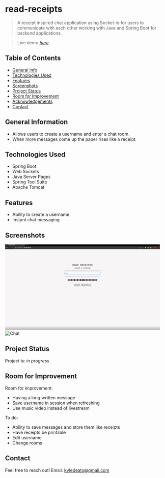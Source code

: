 # read-receipts
> A receipt inspired chat application using Socket-io for users to communicate with each other working with Java and Spring Boot for backend applications.

> Live demo [_here_](http://18.144.173.58/). <!-- If you have the project hosted somewhere, include the link here. -->

## Table of Contents
* [General Info](#general-information)
* [Technologies Used](#technologies-used)
* [Features](#features)
* [Screenshots](#screenshots)
* [Project Status](#project-status)
* [Room for Improvement](#room-for-improvement)
* [Acknowledgements](#acknowledgements)
* [Contact](#contact)
<!-- * [License](#license) -->


## General Information
- Allows users to create a username and enter a chat room.
- When more messages come up the paper rises like a receipt.


## Technologies Used
- Spring Boot
- Web Sockets
- Java Server Pages
- Spring Tool Suite
- Apache Tomcat


## Features
- Ability to create a username
- Instant chat messaging


## Screenshots
![Create Username](./read-me-images/create.png)
![Chat](./read-me-images/chat.png)
<!-- If you have screenshots you'd like to share, include them here. -->




## Project Status
Project is: _in progress_ 


## Room for Improvement

Room for improvement:
- Having a long written message
- Save username in session when refreshing
- Use music video instead of livestream

To do:
- Ability to save messages and store them like receipts
- Have receipts be printable
- Edit username
- Change rooms



## Contact
Feel free to reach out!
Email: kyledeato@gmail.com


<!-- Optional -->
<!-- ## License -->
<!-- This project is open source and available under the [... License](). -->

<!-- You don't have to include all sections - just the one's relevant to your project -->
